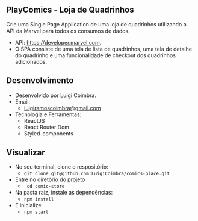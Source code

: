 ## PlayComics - Loja de Quadrinhos

Crie uma Single Page Application de uma loja de quadrinhos utilizando a API da Marvel para todos os consumos de dados. 

   - API: https://developer.marvel.com. 
   - O SPA consiste de uma tela de lista de quadrinhos, uma tela de detalhe do quadrinho e uma funcionalidade de checkout dos quadrinhos adicionados. 

## Desenvolvimento
 - Desenvolvido por Luigi Coimbra.
 - Email:
   - luigiramoscoimbra@gmail.com
 - Tecnologia e Ferramentas:
   - ReactJS
   - React Router Dom
   - Styled-components
   

## Visualizar
 - No seu terminal, clone o respositório:
   - ``` git clone git@github.com:LuigiCoimbra/comics-place.git ```
 - Entre no diretório do projeto
   - ``` cd comic-store```
 - Na pasta raíz, instale as dependências:
   - ``` npm install ```
 - E inicialize
   - ``` npm start ```
